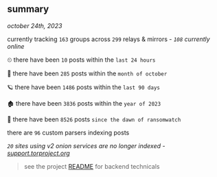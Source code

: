 
## summary
_october 24th, 2023_

currently tracking `163` groups across `299` relays & mirrors - _`108` currently online_

⏲ there have been `10` posts within the `last 24 hours`

🦈 there have been `285` posts within the `month of october`

🪐 there have been `1486` posts within the `last 90 days`

🏚 there have been `3836` posts within the `year of 2023`

🦕 there have been `8526` posts `since the dawn of ransomwatch`

there are `96` custom parsers indexing posts

_`20` sites using v2 onion services are no longer indexed - [support.torproject.org](https://support.torproject.org/onionservices/v2-deprecation/)_

> see the project [README](https://github.com/joshhighet/ransomwatch#ransomwatch--) for backend technicals
